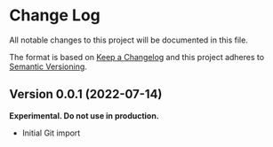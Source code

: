 # Change Log

All notable changes to this project will be documented in this file.

The format is based on [Keep a Changelog](http://keepachangelog.com/)
and this project adheres to [Semantic Versioning](http://semver.org/).

## Version 0.0.1 (2022-07-14)

**Experimental. Do not use in production.**

* Initial Git import
